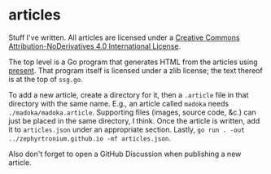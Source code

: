 # articles

Stuff I've written. All articles are licensed under a [Creative Commons Attribution-NoDerivatives 4.0 International License](https://creativecommons.org/licenses/by-nd/4.0/).

The top level is a Go program that generates HTML from the articles using [present](https://pkg.go.dev/golang.org/x/tools@v0.1.0/present). That program itself is licensed under a zlib license; the text thereof is at the top of `ssg.go`.

To add a new article, create a directory for it, then a `.article` file in that directory with the same name. E.g., an article called `madoka` needs `./madoka/madoka.article`. Supporting files (images, source code, &c.) can just be placed in the same directory, I think. Once the article is written, add it to `articles.json` under an appropriate section. Lastly, `go run . -out ../zephyrtronium.github.io -mf articles.json`.

Also don't forget to open a GitHub Discussion when publishing a new article.
